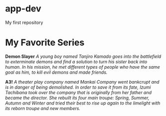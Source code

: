 # app-dev
My first repository

# My Favorite Series

**Demon Slayer**
*A young boy named Tanjiro Kamado goes into the battlefield to exterminate demons and find a solution to turn his sister back into human. In his mission, he met different types of people who have the same goal as him, to kill evil demons and made friends.*

**A3!**
*A theater play company named Mankai Company went bankcrupt and is in danger of being demolished. In order to save it from its fate, Izumi Tachibana took over the company that is originally from her father and became the director. She rebuilt its four main troupe: Spring, Summer, Autumn and Winter and tried their best to rise up again to the limelight with its reborn troupe and new members.*
